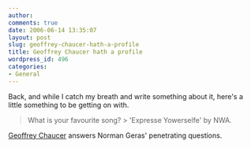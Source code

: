 ```yaml
---
author:
comments: true
date: 2006-06-14 13:35:07
layout: post
slug: geoffrey-chaucer-hath-a-profile
title: Geoffrey Chaucer hath a profile
wordpress_id: 496
categories:
- General
---
```


Back, and while I catch my breath and write something about it, here's a little something to be getting on with.


> What is your favourite song? > 'Expresse Yowerselfe' by NWA.

[Geoffrey Chaucer](http://normblog.typepad.com/normblog/2006/06/the_normblog_pr_1.html) answers Norman Geras' penetrating questions.

